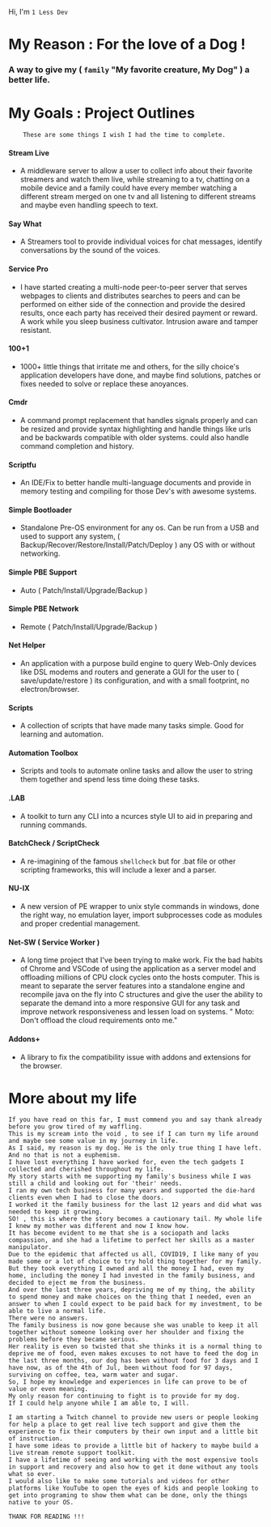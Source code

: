 Hi, I'm `1 Less Dev`

# My Reason : For the love of a Dog !

 ### A way to give my ( `family` "My favorite creature, My Dog" ) a better life.

# My Goals : Project Outlines
```
    These are some things I wish I had the time to complete.
```

#### Stream Live
  -   A middleware server to allow a user to collect info about their favorite streamers and watch them live, while streaming to a tv, chatting on a mobile device and a family could have every member watching a different stream merged on one tv and all listening to different streams and maybe even handling speech to text.
#### Say What
  -   A Streamers tool to provide individual voices for chat messages, identify conversations by the sound of the voices.
#### Service Pro
  -   I have started creating a multi-node peer-to-peer server that serves webpages to clients and distributes searches to peers and can be performed on either side of the connection and provide the desired results, once each party has received their desired payment or reward. A work while you sleep business cultivator. Intrusion aware and tamper resistant.
#### 100+1
  -   1000+ little things that irritate me and others, for the silly choice's application developers have done, and maybe find solutions, patches or fixes needed to solve or replace these anoyances.
#### Cmdr
  -   A command prompt replacement that handles signals properly and can be resized and provide syntax highlighting and handle things like urls and be backwards compatible with older systems. could also handle command completion and history.
#### Scriptfu
  -   An IDE/Fix to better handle multi-language documents and provide in memory testing and compiling for those Dev's with awesome systems.
#### Simple Bootloader
  -   Standalone Pre-OS environment for any os. Can be run from a USB and used to support any system, ( Backup/Recover/Restore/Install/Patch/Deploy ) any OS with or without networking.
#### Simple PBE Support
  -   Auto ( Patch/Install/Upgrade/Backup )
#### Simple PBE Network
  -   Remote ( Patch/Install/Upgrade/Backup )
#### Net Helper
  -   An application with a purpose build engine to query Web-Only devices like DSL modems and routers and generate a GUI for the user to ( save/update/restore ) its configuration, and with a small footprint, no electron/browser.
#### Scripts
  -   A collection of scripts that have made many tasks simple. Good for learning and automation.
#### Automation Toolbox
  -   Scripts and tools to automate online tasks and allow the user to string them together and spend less time doing these tasks.
#### .LAB
  -   A toolkit to turn any CLI into a ncurces style UI to aid in preparing and running commands.
#### BatchCheck / ScriptCheck
  -   A re-imagining of the famous `shellcheck` but for .bat file or other scripting frameworks, this will include a lexer and a parser.
#### NU-IX
  -   A new version of PE wrapper to unix style commands in windows, done the right way, no emulation layer, import subprocesses code as modules and proper credential management.
#### Net-SW ( Service Worker )
  -   A long time project that I've been trying to make work. Fix the bad habits of Chrome and VSCode of using the application as a server model and offloading millions of CPU clock cycles onto the hosts computer. This is meant to separate the server features into a standalone engine and recompile java on the fly into C structures and give the user the ability to separate the demand into a more responsive GUI for any task and improve network responsiveness and lessen load on systems. " Moto: Don't offload the cloud requirements onto me."
#### Addons+
  -   A library to fix the compatibility issue with addons and extensions for the browser.



# More about my life

```
If you have read on this far, I must commend you and say thank already before you grow tired of my waffling.
This is my scream into the void , to see if I can turn my life around and maybe see some value in my journey in life.
As I said, my reason is my dog. He is the only true thing I have left. And no that is not a euphemism.
I have lost everything I have worked for, even the tech gadgets I collected and cherished throughout my life.
My story starts with me supporting my family's business while I was still a child and looking out for 'their' needs.
I ran my own tech business for many years and supported the die-hard clients even when I had to close the doors.
I worked it the family business for the last 12 years and did what was needed to keep it growing.
SO! , this is where the story becomes a cautionary tail. My whole life I knew my mother was different and now I know how.
It has become evident to me that she is a sociopath and lacks compassion, and she had a lifetime to perfect her skills as a master manipulator.
Due to the epidemic that affected us all, COVID19, I like many of you made some or a lot of choice to try hold thing together for my family.
But they took everything I owned and all the money I had, even my home, including the money I had invested in the family business, and decided to eject me from the business.
And over the last three years, depriving me of my thing, the ability to spend money and make choices on the thing that I needed, even an answer to when I could expect to be paid back for my investment, to be able to live a normal life.
There were no answers.
The family business is now gone because she was unable to keep it all together without someone looking over her shoulder and fixing the problems before they became serious.
Her reality is even so twisted that she thinks it is a normal thing to deprive me of food, even makes excuses to not have to feed the dog in the last three months, our dog has been without food for 3 days and I have now, as of the 4th of Jul, been without food for 97 days, surviving on coffee, tea, warm water and sugar.
So, I hope my knowledge and experiences in life can prove to be of value or even meaning.
My only reason for continuing to fight is to provide for my dog.
If I could help anyone while I am able to, I will.

I am starting a Twitch channel to provide new users or people looking for help a place to get real live tech support and give them the experience to fix their computers by their own input and a little bit of instruction.
I have some ideas to provide a little bit of hackery to maybe build a live stream remote support toolkit.
I have a lifetime of seeing and working with the most expensive tools in support and recovery and also how to get it done without any tools what so ever.
I would also like to make some tutorials and videos for other platforms like YouTube to open the eyes of kids and people looking to get into programing to show them what can be done, only the things native to your OS.

THANK FOR READING !!!
```


<!---//
- 👋 Hi, I’m @1-Less-Dev
- 👀 I’m interested in ...
- 🌱 I’m currently learning ...
- 💞️ I’m looking to collaborate on ...
- 📫 How to reach me ...
//--->
<!---
1-Less-Dev/1-Less-Dev is a ✨ special ✨ repository because its `README.md` (this file) appears on your GitHub profile.
You can click the Preview link to take a look at your changes.
--->

